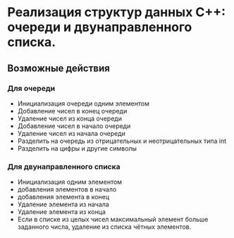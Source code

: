# Реализация структур данных C++: очереди и двунаправленного списка. 
## Возможные действия
### Для очереди
- Инициализация очереди одним элементом
- Добавление чисел в конец очереди
- Удаление чисел из конца очереди
- Добавление чисел в начало очереди
- Удаление чисел из  началa очереди
-  Разделить на очередь из отрицательных и неотрицательных типа int
-  Разделить на цифры и другие символы 
### Для двунаправленного списка
- Инициализация одним элементом
- добавления элементов в начало
- добавления элемента в конец
- Удаление элемента из начала
- Удаление элемента из конца
- Если в списке из целых чисел максимальный элемент больше заданного числа, удаление из списка чётных элементов.
